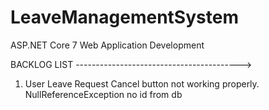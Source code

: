 # LeaveManagementSystem
ASP.NET Core 7 Web Application Development

BACKLOG LIST 
----------------------------------------->
1. User Leave Request Cancel button not working properly. NullReferenceException no id from db
